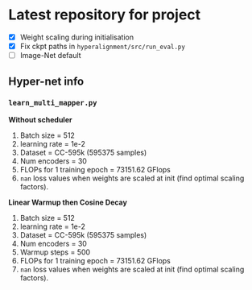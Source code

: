 # Latest repository for project

- [x] Weight scaling during initialisation
- [x] Fix ckpt paths in `hyperalignment/src/run_eval.py`
- [ ] Image-Net default

## Hyper-net info

### `learn_multi_mapper.py`

**Without scheduler**

1. Batch size = 512
2. learning rate = 1e-2
3. Dataset = CC-595k (595375 samples)
4. Num encoders = 30
5. FLOPs for 1 training epoch = 73151.62 GFlops
6. `nan` loss values when weights are scaled at init (find optimal scaling factors).

**Linear Warmup then Cosine Decay**

1. Batch size = 512
2. learning rate = 1e-2
3. Dataset = CC-595k (595375 samples)
4. Num encoders = 30
5. Warmup steps = 500
6. FLOPs for 1 training epoch = 73151.62 GFlops
7. `nan` loss values when weights are scaled at init (find optimal scaling factors).
